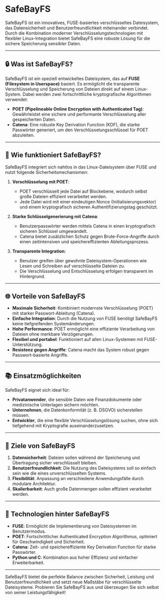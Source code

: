 # **SafeBayFS**

SafeBayFS ist ein innovatives, FUSE-basiertes verschlüsseltes Dateisystem, das Datensicherheit und Benutzerfreundlichkeit miteinander verbindet. Durch die Kombination moderner Verschlüsselungstechnologien mit flexibler Linux-Integration bietet SafeBayFS eine robuste Lösung für die sichere Speicherung sensibler Daten.

---

## **🔒 Was ist SafeBayFS?**
SafeBayFS ist ein speziell entwickeltes Dateisystem, das auf **FUSE (Filesystem in Userspace)** basiert. Es ermöglicht die transparente Verschlüsselung und Speicherung von Dateien direkt auf einem Linux-System. Dabei werden zwei fortschrittliche kryptografische Algorithmen verwendet:

- **POET (Pipelineable Online Encryption with Authenticated Tag)**: Gewährleistet eine sichere und performante Verschlüsselung aller gespeicherten Daten.
- **Catena**: Eine robuste Key Derivation Function (KDF), die starke Passwörter generiert, um den Verschlüsselungsschlüssel für POET abzuleiten.

---

## **🔧 Wie funktioniert SafeBayFS?**
SafeBayFS integriert sich nahtlos in das Linux-Dateisystem über FUSE und nutzt folgende Sicherheitsmechanismen:

1. **Verschlüsselung mit POET**:
   - POET verschlüsselt jede Datei auf Blockebene, wodurch selbst große Dateien effizient verarbeitet werden.
   - Jede Datei wird mit einer eindeutigen Nonce (Initialisierungsvektor) und einem kryptografisch sicheren Authentifizierungstag geschützt.

2. **Starke Schlüsselgenerierung mit Catena**:
   - Benutzerpasswörter werden mittels Catena in einen kryptografisch sicheren Schlüssel umgewandelt.
   - Catena bietet zusätzlichen Schutz gegen Brute-Force-Angriffe durch einen zeitintensiven und speichereffizienten Ableitungsprozess.

3. **Transparente Integration**:
   - Benutzer greifen über gewohnte Dateisystem-Operationen wie Lesen und Schreiben auf verschlüsselte Dateien zu.
   - Die Verschlüsselung und Entschlüsselung erfolgen transparent im Hintergrund.

---

## **🌐 Vorteile von SafeBayFS**

- **Maximale Sicherheit**: Kombiniert modernste Verschlüsselung (POET) mit starker Passwort-Ableitung (Catena).
- **Einfache Integration**: Durch die Nutzung von FUSE benötigt SafeBayFS keine tiefgreifenden Systemänderungen.
- **Hohe Performance**: POET ermöglicht eine effiziente Verarbeitung von Dateien ohne merkbare Verzögerungen.
- **Flexibel und portabel**: Funktioniert auf allen Linux-Systemen mit FUSE-Unterstützung.
- **Resistenz gegen Angriffe**: Catena macht das System robust gegen Passwort-basierte Angriffe.

---

## **📚 Einsatzmöglichkeiten**
SafeBayFS eignet sich ideal für:

- **Privatanwender**, die sensible Daten wie Finanzdokumente oder medizinische Unterlagen sichern möchten.
- **Unternehmen**, die Datenkonformität (z. B. DSGVO) sicherstellen müssen.
- **Entwickler**, die eine flexible Verschlüsselungslösung suchen, ohne sich tiefgehend mit Kryptografie auseinanderzusetzen.

---

## **🎯 Ziele von SafeBayFS**

1. **Datensicherheit**: Dateien sollen während der Speicherung und Übertragung sicher verschlüsselt bleiben.
2. **Benutzerfreundlichkeit**: Die Nutzung des Dateisystems soll so einfach sein wie die eines unverschlüsselten Systems.
3. **Flexibilität**: Anpassung an verschiedene Anwendungsfälle durch modulare Architektur.
4. **Skalierbarkeit**: Auch große Datenmengen sollen effizient verarbeitet werden.

---

## **🔨 Technologien hinter SafeBayFS**

- **FUSE**: Ermöglicht die Implementierung von Dateisystemen im Benutzermodus.
- **POET**: Fortschrittlicher Authenticated Encryption Algorithmus, optimiert für Geschwindigkeit und Sicherheit.
- **Catena**: Zeit- und speichereffiziente Key Derivation Function für starke Passwörter.
- **Python und C**: Kombination aus hoher Effizienz und einfacher Erweiterbarkeit.

---

SafeBayFS bietet die perfekte Balance zwischen Sicherheit, Leistung und Benutzerfreundlichkeit und setzt neue Maßstäbe für verschlüsselte Dateisysteme. Probieren Sie SafeBayFS aus und überzeugen Sie sich selbst von seiner Leistungsfähigkeit!

